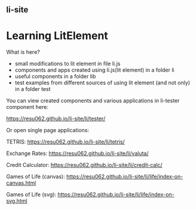 ## li-site
# Learning LitElement

What is here?
  - small modifications to lit element in file li.js
  - components and apps created using li.js(lit element) in a folder li
  - useful components in a folder lib
  - test examples from different sources of using lit element (and not only) in a folder test


You can view created components and various applications in li-tester component here: 

https://resu062.github.io/li-site/li/tester/

Or open single page applications:

TETRIS: https://resu062.github.io/li-site/li/tetris/

Exchange Rates: https://resu062.github.io/li-site/li/valuta/

Credit Calculator: https://resu062.github.io/li-site/li/credit-calc/

Games of Life (canvas): https://resu062.github.io/li-site/li/life/index-on-canvas.html

Games of Life (svg): https://resu062.github.io/li-site/li/life/index-on-svg.html
